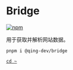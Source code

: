 # Bridge

[![npm](https://img.shields.io/npm/v/@qing-dev/bridge)](https://www.npmjs.com/package/@qing-dev/bridge)

用于获取并解析网站数据。

```shell
pnpm i @qing-dev/bridge
```

[`cd ~`](../../)
